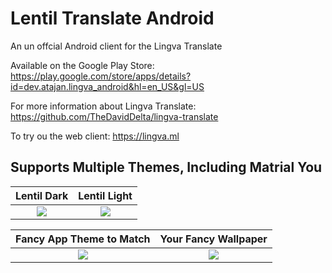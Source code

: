 # Lentil Translate Android
 An un offcial Android client for the Lingva Translate
 
Available on the Google Play Store:
https://play.google.com/store/apps/details?id=dev.atajan.lingva_android&hl=en_US&gl=US

For more information about Lingva Translate:
https://github.com/TheDavidDelta/lingva-translate

To try ou the web client:
https://lingva.ml

## Supports Multiple Themes, Including Matrial You
Lentil Dark | Lentil Light
:-------------------------:|:-------------------------:
![](https://user-images.githubusercontent.com/27980758/149836952-2b3ed4f3-a29f-416b-bf78-add98508e701.png)  |  ![](https://user-images.githubusercontent.com/27980758/149836964-1b7d4060-b429-44b0-b88f-b8d0f042b4d8.png)

Fancy App Theme to Match | Your Fancy Wallpaper
:-------------------------:|:-------------------------:
![](https://user-images.githubusercontent.com/27980758/149836993-2e7d8f7d-9658-4c9c-ad1e-69b451796292.png)  |  ![](https://user-images.githubusercontent.com/27980758/149837022-255b97ef-5b7b-475e-abe2-d63a7ecdc8c0.png)
